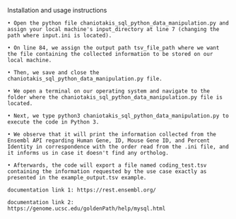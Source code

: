 Installation and usage instructions
    
    • Open the python file chaniotakis_sql_python_data_manipulation.py and assign your local machine's input_directory at line 7 (changing the path where input.ini is located).
      
    • On line 84, we assign the output path tsv_file_path where we want the file containing the collected information to be stored on our local machine.
      
    • Then, we save and close the chaniotakis_sql_python_data_manipulation.py file.
      
    • We open a terminal on our operating system and navigate to the folder where the chaniotakis_sql_python_data_manipulation.py file is located.
      
    • Next, we type python3 chaniotakis_sql_python_data_manipulation.py to execute the code in Python 3.
      
    • We observe that it will print the information collected from the Ensembl API regarding Human Gene, ID, Mouse Gene ID, and Percent Identity in correspondence with the order read from the .ini file, and it informs us in case it doesn't find any ortholog.
      
    • Afterwards, the code will export a file named coding_test.tsv containing the information requested by the use case exactly as presented in the example_output.tsv example.
    
    documentation link 1: https://rest.ensembl.org/
    
    documentation link 2: https://genome.ucsc.edu/goldenPath/help/mysql.html
